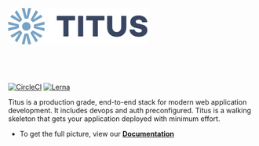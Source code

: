 &nbsp;

[![Logo][logo-img]][docs]

&nbsp;

&nbsp;

[![CircleCI][ci-badge]][ci-link]
[![Lerna][lerna-badge]][lerna-link]

Titus is a production grade, end-to-end stack for modern web application development. It includes devops and auth preconfigured. Titus is a walking skeleton that gets your application deployed with minimum effort.

- To get the full picture, view our __[Documentation][docs]__

[lerna-link]: https://lernajs.io/
[lerna-badge]: https://img.shields.io/badge/maintained%20with-lerna-cc00ff.svg

[ci-link]: https://circleci.com/gh/nearform/titus
[ci-badge]: https://circleci.com/gh/nearform/titus.svg?style=svg&circle-token=ffb218c0396d2d09567299ee18ad345ef414e7d3

[logo-img]: docs/img/Accel_Logo_Titus.svg
[docs]: https://nearform.github.io/titus
